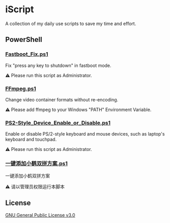 # iScript

A collection of my daily use scripts to save my time and effort.

## PowerShell

### [Fastboot_Fix.ps1](https://github.com/hydrotho/iScript/blob/main/PowerShell/Fastboot_Fix.ps1)

Fix "press any key to shutdown" in fastboot mode.

⚠ Please run this script as Administrator.

### [FFmpeg.ps1](https://github.com/hydrotho/iScript/blob/main/PowerShell/FFmpeg.ps1)

Change video container formats without re-encoding.

⚠ Please add ffmpeg to your Windows "PATH" Environment Variable.

### [PS2-Style_Device_Enable_or_Disable.ps1](https://github.com/hydrotho/iScript/blob/main/PowerShell/PS2-Style_Device_Enable_or_Disable.ps1)

Enable or disable PS/2-style keyboard and mouse devices, such as laptop's keyboard and touchpad.

⚠ Please run this script as Administrator.

### [一键添加小鹤双拼方案.ps1](https://github.com/hydrotho/iScript/blob/main/PowerShell/一键添加小鹤双拼方案.ps1)

一键添加小鹤双拼方案

⚠ 请以管理员权限运行本脚本

## License

[GNU General Public License v3.0](https://github.com/hydrotho/iScript/blob/main/LICENSE)
